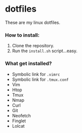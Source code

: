 # dotfiles

These are my linux dotfiles.

### How to install:
1. Clone the repository.
2. Run the `install.sh` script...easy.


### What get installed?
* Symbolic link for `.vimrc`
* Symbolic link for `.tmux.conf`
* Vim
* Htop
* Tmux
* Nmap
* Curl
* Git
* Neofetch
* Finglet
* Lolcat
